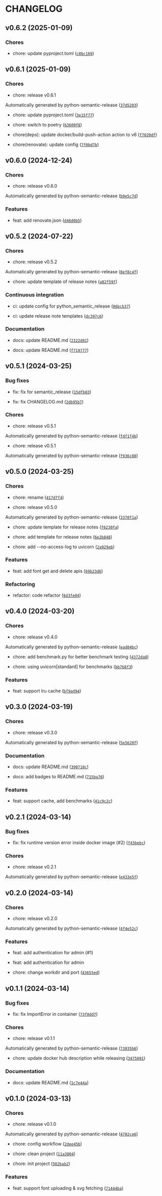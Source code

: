 # CHANGELOG

## v0.6.2 (2025-01-09)

### Chores

* chore: update pyproject.toml ([`c8bc169`](https://github.com/font2svg/font2svg-api/commit/c8bc1699e874af0a7efac5ab5fc662755bb71058))

## v0.6.1 (2025-01-09)

### Chores

* chore: release v0.6.1

Automatically generated by python-semantic-release ([`37d5203`](https://github.com/font2svg/font2svg-api/commit/37d52030c595fce6ccb716a0377edab857017e80))

* chore: update pyproject.toml ([`3e15f77`](https://github.com/font2svg/font2svg-api/commit/3e15f77dfd2e77e29759b2580a46bece663dd762))

* chore: switch to poetry ([`63609f8`](https://github.com/font2svg/font2svg-api/commit/63609f87827cb8c290250e8d07e08bc6889ffc78))

* chore(deps): update docker/build-push-action action to v6 ([`f7020df`](https://github.com/font2svg/font2svg-api/commit/f7020df7f97e2be11ab9151699a9c77a17c6251c))

* chore(renovate): update config ([`7f0bd7b`](https://github.com/font2svg/font2svg-api/commit/7f0bd7b846d306edb5bb2541c7fc833ea9214914))

## v0.6.0 (2024-12-24)

### Chores

* chore: release v0.6.0

Automatically generated by python-semantic-release ([`b9e5c7d`](https://github.com/font2svg/font2svg-api/commit/b9e5c7d308f7b6c63de6a88ea5ccccebf0d185a0))

### Features

* feat: add renovate.json ([`d46d0b5`](https://github.com/font2svg/font2svg-api/commit/d46d0b57311257cee3986480f107c81aa9f0d78d))

## v0.5.2 (2024-07-22)

### Chores

* chore: release v0.5.2

Automatically generated by python-semantic-release ([`0ef8c4f`](https://github.com/font2svg/font2svg-api/commit/0ef8c4f6f27c3db3ddd66d62a188b6a7970c2648))

* chore: update template of release notes ([`a82f59f`](https://github.com/font2svg/font2svg-api/commit/a82f59f83bb2ef6e8c59625d00c44e1043216818))

### Continuous integration

* ci: update config for python_semantic_release ([`06bcb37`](https://github.com/font2svg/font2svg-api/commit/06bcb37766cf00e88f6ff523199c0af580c2f901))

* ci: update release note templates ([`dc397c6`](https://github.com/font2svg/font2svg-api/commit/dc397c6d31d54943c1da92405a8dd683fee8b223))

### Documentation

* docs: update README.md ([`2322d81`](https://github.com/font2svg/font2svg-api/commit/2322d81cfc4d26bc191331d7da35c4c547fb9e5b))

* docs: update README.md ([`f719777`](https://github.com/font2svg/font2svg-api/commit/f719777ad6b8c6fe8e591822939c1c4a8c0d9d32))

## v0.5.1 (2024-03-25)

### Bug fixes

* fix: fix for semantic_release ([`15dfb03`](https://github.com/font2svg/font2svg-api/commit/15dfb03c0c52816de4bad67a5d66d384c81aa4cc))

* fix: fix CHANGELOG.md ([`2db95b7`](https://github.com/font2svg/font2svg-api/commit/2db95b73f63f2b957329b27e7a16a21c419947c2))

### Chores

* chore: release v0.5.1

Automatically generated by python-semantic-release ([`fdf1f4b`](https://github.com/font2svg/font2svg-api/commit/fdf1f4b1c5a33a529b0b38e320029a567976b5f4))

* chore: release v0.5.1

Automatically generated by python-semantic-release ([`f936c88`](https://github.com/font2svg/font2svg-api/commit/f936c8895f6c3a359a29eada307271882d61ecb8))

## v0.5.0 (2024-03-25)

### Chores

* chore: rename ([`417d7f4`](https://github.com/font2svg/font2svg-api/commit/417d7f41644bf88f930d51736aec4e3271e67c47))

* chore: release v0.5.0

Automatically generated by python-semantic-release ([`3370f1a`](https://github.com/font2svg/font2svg-api/commit/3370f1afc64b00fbdbe706851c3709573d3085f0))

* chore: update template for release notes ([`f6230fa`](https://github.com/font2svg/font2svg-api/commit/f6230fa1d62cc574cf6cdaa8b41f746a36108cc5))

* chore: add template for release notes ([`6e2b848`](https://github.com/font2svg/font2svg-api/commit/6e2b848c9fe6eca19c31fa8b921fdb705afc96f2))

* chore: add --no-access-log to uvicorn ([`2a929eb`](https://github.com/font2svg/font2svg-api/commit/2a929ebac137dd69d150de43b02d34384bf8c88a))

### Features

* feat: add font get and delete apis ([`69b23d6`](https://github.com/font2svg/font2svg-api/commit/69b23d6e2b995aa87ef324f7d35afd9185b426e5))

### Refactoring

* refactor: code refactor ([`6d3fe04`](https://github.com/font2svg/font2svg-api/commit/6d3fe0473c320c55198f981e1ff04c6fe8b1b65d))

## v0.4.0 (2024-03-20)

### Chores

* chore: release v0.4.0

Automatically generated by python-semantic-release ([`ead84bc`](https://github.com/font2svg/font2svg-api/commit/ead84bc18a4a9469010c20da762c54c3447ad291))

* chore: add benchmark.py for better benchmark testing ([`4372da0`](https://github.com/font2svg/font2svg-api/commit/4372da0b219373fbe1d8dfd72ac96dd4e5ffcd7d))

* chore: using uvicorn[standard] for benchmarks ([`bb7b8f3`](https://github.com/font2svg/font2svg-api/commit/bb7b8f3c1ca8957a1ef82ed6eb29325871b9e4b1))

### Features

* feat: support lru cache ([`bf9ad94`](https://github.com/font2svg/font2svg-api/commit/bf9ad941a7513290cfba711148e33a12a0581b0f))

## v0.3.0 (2024-03-19)

### Chores

* chore: release v0.3.0

Automatically generated by python-semantic-release ([`5e5620f`](https://github.com/font2svg/font2svg-api/commit/5e5620f7d814fbcf112b953ccd11d7c176d6be3b))

### Documentation

* docs: update README.md ([`390718c`](https://github.com/font2svg/font2svg-api/commit/390718cf7048b9fc3e188cc0ce7582f6fe344846))

* docs: add badges to README.md ([`715ba76`](https://github.com/font2svg/font2svg-api/commit/715ba762f53698b5f8abc95ba069a9fefa988620))

### Features

* feat: support cache, add benchmarks ([`41c9c2c`](https://github.com/font2svg/font2svg-api/commit/41c9c2cf1d9b565120517850cf5fe37f3e7e1fdf))

## v0.2.1 (2024-03-14)

### Bug fixes

* fix: fix runtime version error inside docker image (#2) ([`f43bebc`](https://github.com/font2svg/font2svg-api/commit/f43bebcf783be63a9c8419337b1f5ed8b8959a65))

### Chores

* chore: release v0.2.1

Automatically generated by python-semantic-release ([`e433e5f`](https://github.com/font2svg/font2svg-api/commit/e433e5f0e3cf6abdec6c7626aa701abe884ee895))

## v0.2.0 (2024-03-14)

### Chores

* chore: release v0.2.0

Automatically generated by python-semantic-release ([`4f4e52c`](https://github.com/font2svg/font2svg-api/commit/4f4e52cf5d242cabb6f8258e9b3420002d929a78))

### Features

* feat: add authentication for admin (#1)

* feat: add authentication for admin

* chore: change workdir and port ([`43655ed`](https://github.com/font2svg/font2svg-api/commit/43655ed2fb150e0074109da622e884b092ee78af))

## v0.1.1 (2024-03-14)

### Bug fixes

* fix: fix ImportError in container ([`73f8dd7`](https://github.com/font2svg/font2svg-api/commit/73f8dd72cefba65c4a93904a69a2dce32d4c1bf4))

### Chores

* chore: release v0.1.1

Automatically generated by python-semantic-release ([`73035b6`](https://github.com/font2svg/font2svg-api/commit/73035b62ed630386dc8df5a3d6a83cbafc3999ca))

* chore: update docker hub description while releasing ([`3475091`](https://github.com/font2svg/font2svg-api/commit/3475091dd93fee3c5cfe4a5cf9f5236d76126b68))

### Documentation

* docs: update README.md ([`1c7e44a`](https://github.com/font2svg/font2svg-api/commit/1c7e44a8d4b3357e0335b99560bb7b2708d3029f))

## v0.1.0 (2024-03-13)

### Chores

* chore: release v0.1.0

Automatically generated by python-semantic-release ([`4702ce6`](https://github.com/font2svg/font2svg-api/commit/4702ce654d68ef59744b2c405f6b5d8b4bb2d26e))

* chore: config workflow ([`2dee45b`](https://github.com/font2svg/font2svg-api/commit/2dee45b64dcc1220723defc2b9addb3cb9d29ed3))

* chore: clean project ([`11a3804`](https://github.com/font2svg/font2svg-api/commit/11a3804e9301a05d298b6a374eabd0a584f774e5))

* chore: init project ([`502bab2`](https://github.com/font2svg/font2svg-api/commit/502bab29f49e4deffa27d68a346d40423071dcf5))

### Features

* feat: support font uploading &amp; svg fetching ([`71444ba`](https://github.com/font2svg/font2svg-api/commit/71444ba135ae3f857681efee7c0685b0b2bb6e43))

